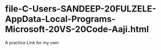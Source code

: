 # file-C-Users-SANDEEP-20FULZELE-AppData-Local-Programs-Microsoft-20VS-20Code-Aaji.html
A practice Link for my own

